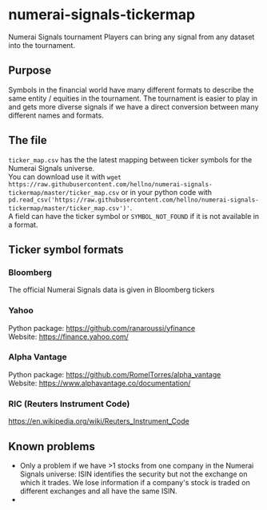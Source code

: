 # numerai-signals-tickermap
Numerai Signals tournament
Players can bring any signal from any dataset into the tournament.

## Purpose

Symbols in the financial world have many different formats to describe the same entity / equities in the tournament.
The tournament is easier to play in and gets more diverse signals if we have a direct conversion between many different names and formats.

## The file
`ticker_map.csv` has the the latest mapping between ticker symbols for the Numerai Signals universe.  
You can download use it with `wget https://raw.githubusercontent.com/hellno/numerai-signals-tickermap/master/ticker_map.csv`
or in your python code with `pd.read_csv('https://raw.githubusercontent.com/hellno/numerai-signals-tickermap/master/ticker_map.csv')'`.  
A field can have the ticker symbol or `SYMBOL_NOT_FOUND` if it is not available in a format.


## Ticker symbol formats

### Bloomberg
The official Numerai Signals data is given in Bloomberg tickers

### Yahoo
Python package: https://github.com/ranaroussi/yfinance  
Website: https://finance.yahoo.com/

### Alpha Vantage
Python package: https://github.com/RomelTorres/alpha_vantage  
Website: https://www.alphavantage.co/documentation/

### RIC (Reuters Instrument Code)
https://en.wikipedia.org/wiki/Reuters_Instrument_Code  

## Known problems
- Only a problem if we have >1 stocks from one company in the Numerai Signals universe: 
ISIN identifies the security but not the exchange on which it trades. 
We lose information if a company's stock is traded on different exchanges and all have the same ISIN.
- 